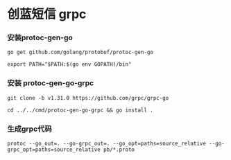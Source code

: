 # 创蓝短信 grpc 

### 安装protoc-gen-go

```
go get github.com/golang/protobuf/protoc-gen-go

export PATH="$PATH:$(go env GOPATH)/bin"
```

### 安装 protoc-gen-go-grpc

```
git clone -b v1.31.0 https://github.com/grpc/grpc-go
```

```
cd ../../cmd/protoc-gen-go-grpc && go install .
```

### 生成grpc代码

```shell
protoc --go_out=. --go-grpc_out=. --go_opt=paths=source_relative --go-grpc_opt=paths=source_relative pb/*.proto
```

